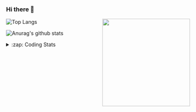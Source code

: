 ### Hi there 👋

<!--
**tao8687/tao8687** is a ✨ _special_ ✨ repository because its `README.md` (this file) appears on your GitHub profile.

Here are some ideas to get you started:

- 🔭 I’m currently working on ...
- 🌱 I’m currently learning ...
- 👯 I’m looking to collaborate on ...
- 🤔 I’m looking for help with ...
- 💬 Ask me about ...
- 📫 How to reach me: ...
- 😄 Pronouns: ...
- ⚡ Fun fact: ...
-->

<img align='right' src="https://media.giphy.com/media/M9gbBd9nbDrOTu1Mqx/giphy.gif" width="240">

  
![Top Langs](https://github-readme-stats.vercel.app/api/top-langs/?username=tao8687&layout=compact&title_color=23238E&text_color=A67D3D)

![Anurag's github stats](https://github-readme-stats.vercel.app/api?username=tao8687&show_icons=true&&text_color=A67D3D&title_color=23238E&show_icons=false&count_private=true&hide=stars)

<details>
  <summary>:zap: Coding Stats</summary>
  <br>
    
<!--START_SECTION:waka-->

```txt
From: 26 October 2023 - To: 02 November 2023

C++        3 hrs 42 mins   ██████████████████░░░░░░░   71.80 %
JSON       26 mins         ██░░░░░░░░░░░░░░░░░░░░░░░   08.43 %
Text       24 mins         ██░░░░░░░░░░░░░░░░░░░░░░░   08.07 %
CMake      17 mins         █▒░░░░░░░░░░░░░░░░░░░░░░░   05.65 %
Python     16 mins         █▒░░░░░░░░░░░░░░░░░░░░░░░   05.24 %
```

<!--END_SECTION:waka-->
</details>
